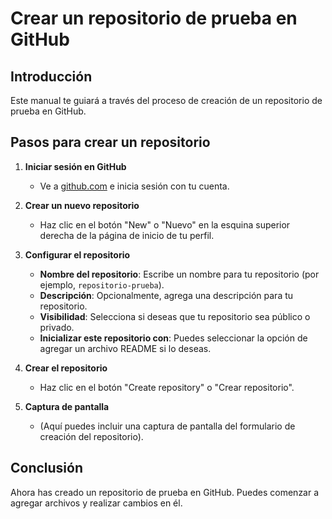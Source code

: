 # Crear un repositorio de prueba en GitHub

## Introducción

Este manual te guiará a través del proceso de creación de un repositorio de prueba en GitHub. 

## Pasos para crear un repositorio

1. **Iniciar sesión en GitHub**
   - Ve a [github.com](https://github.com) e inicia sesión con tu cuenta.

2. **Crear un nuevo repositorio**
   - Haz clic en el botón "New" o "Nuevo" en la esquina superior derecha de la página de inicio de tu perfil.

3. **Configurar el repositorio**
   - **Nombre del repositorio**: Escribe un nombre para tu repositorio (por ejemplo, `repositorio-prueba`).
   - **Descripción**: Opcionalmente, agrega una descripción para tu repositorio.
   - **Visibilidad**: Selecciona si deseas que tu repositorio sea público o privado.
   - **Inicializar este repositorio con**: Puedes seleccionar la opción de agregar un archivo README si lo deseas.

4. **Crear el repositorio**
   - Haz clic en el botón "Create repository" o "Crear repositorio".

5. **Captura de pantalla**
   - (Aquí puedes incluir una captura de pantalla del formulario de creación del repositorio).

## Conclusión

Ahora has creado un repositorio de prueba en GitHub. Puedes comenzar a agregar archivos y realizar cambios en él.